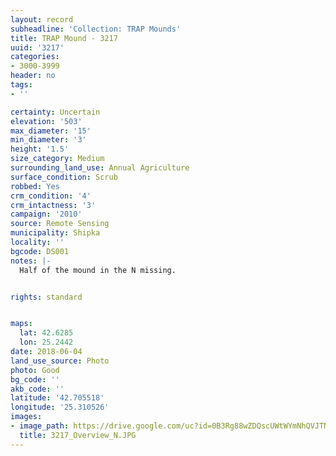```yaml
---
layout: record
subheadline: 'Collection: TRAP Mounds'
title: TRAP Mound - 3217
uuid: '3217'
categories:
- 3000-3999
header: no
tags:
- ''

certainty: Uncertain
elevation: '503'
max_diameter: '15'
min_diameter: '3'
height: '1.5'
size_category: Medium
surrounding_land_use: Annual Agriculture
surface_condition: Scrub
robbed: Yes
crm_condition: '4'
crm_intactness: '3'
campaign: '2010'
source: Remote Sensing
municipality: Shipka
locality: ''
bgcode: DS001
notes: |-
  Half of the mound in the N missing.


rights: standard


maps:
  lat: 42.6285
  lon: 25.2442
date: 2018-06-04
land_use_source: Photo
photo: Good
bg_code: ''
akb_code: ''
latitude: '42.705518'
longitude: '25.310526'
images:
- image_path: https://drive.google.com/uc?id=0B3Rg88wZDQscUWtWYmNhQVJTNlU
  title: 3217_Overview_N.JPG
---
```


